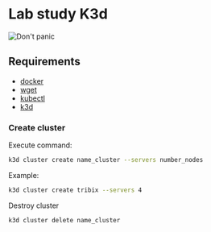 # Lab study K3d

![Don't panic](https://img.shields.io/badge/env-don't%20panic-green?style=for-the-badge&logo=appveyor)
## Requirements

- [docker](https://docs.docker.com/engine/install/)
- [wget](https://www.tecmint.com/install-wget-in-linux/)
- [kubectl](https://kubernetes.io/docs/tasks/tools/)
- [k3d](https://k3d.io/v5.4.6/)

### Create cluster


Execute command:

```bash
k3d cluster create name_cluster --servers number_nodes
```

Example:
```bash
k3d cluster create tribix --servers 4
```

Destroy cluster

```bash
k3d cluster delete name_cluster
```

